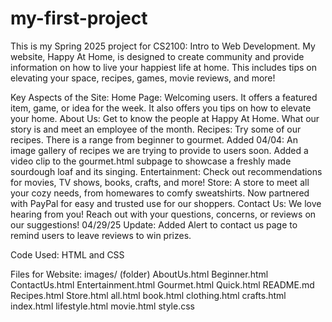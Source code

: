 # my-first-project
This is my Spring 2025 project for CS2100: Intro to Web Development. 
My website, Happy At Home, is designed to create community and provide information on how to live your happiest life at home.
This includes tips on elevating your space, recipes, games, movie reviews, and more!

Key Aspects of the Site:
Home Page: Welcoming users. It offers a featured item, game, or idea for the week. It also offers you tips on how to elevate your home.
About Us: Get to know the people at Happy At Home. What our story is and meet an employee of the month.
Recipes: Try some of our recipes. There is a range from beginner to gourmet. 
Added 04/04: An image gallery of recipes we are trying to provide to users soon. Added a video clip to the gourmet.html subpage to showcase a freshly made sourdough loaf and its singing. 
Entertainment: Check out recommendations for movies, TV shows, books, crafts, and more!
Store: A store to meet all your cozy needs, from homewares to comfy sweatshirts. Now partnered with PayPal for easy and trusted use for our shoppers.
Contact Us: We love hearing from you! Reach out with your questions, concerns, or reviews on our suggestions! 04/29/25 Update: Added Alert to contact us page to remind users to leave reviews to win prizes.

Code Used:
HTML and CSS

Files for Website:
images/ (folder)
AboutUs.html
Beginner.html
ContactUs.html
Entertainment.html
Gourmet.html
Quick.html
README.md
Recipes.html
Store.html
all.html
book.html
clothing.html
crafts.html
index.html
lifestyle.html
movie.html
style.css
